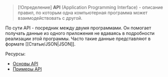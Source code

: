 > [!Определение]
> **API** (Application Programming Interface) - описание правил, по которым одна компьютерная программа может взаимодействовать с другой.

По сути API - посредник между двумя программами. Он помогает получать данные из одного приложения не вдаваясь в подробности реализации этой программы. Часто такие данные представляют в формате [[Статьи/JSON|JSON]]. 


Ресурсы:
* [Основы API](https://stepik.org/course/124947/info)
* [Примеры API](https://stepik.org/lesson/759390/step/2?unit=761406)